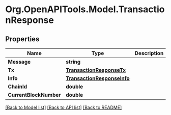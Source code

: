 # Org.OpenAPITools.Model.TransactionResponse

## Properties

Name | Type | Description | Notes
------------ | ------------- | ------------- | -------------
**Message** | **string** |  | 
**Tx** | [**TransactionResponseTx**](TransactionResponseTx.md) |  | 
**Info** | [**TransactionResponseInfo**](TransactionResponseInfo.md) |  | 
**ChainId** | **double** |  | 
**CurrentBlockNumber** | **double** |  | 

[[Back to Model list]](../README.md#documentation-for-models) [[Back to API list]](../README.md#documentation-for-api-endpoints) [[Back to README]](../README.md)

